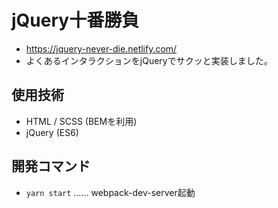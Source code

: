 # jQuery十番勝負
- https://jquery-never-die.netlify.com/
- よくあるインタラクションをjQueryでサクッと実装しました。
## 使用技術
- HTML / SCSS (BEMを利用)
- jQuery (ES6)
## 開発コマンド
- `yarn start` …… webpack-dev-server起動
